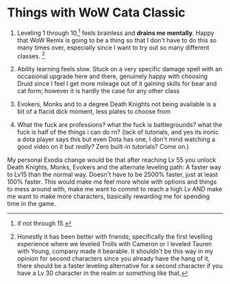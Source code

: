 # Things with WoW Cata Classic

1. Leveling 1 through 10,[^1] feels brainless and **drains me mentally**. Happy that WoW Remix is going to be a thing so that I don't have to do this so many times over, especially since I want to try out so many different classes. [^bignote]

2. Ability learning feels slow. Stuck on a very specific damage spell with an occasional upgrade here and there, genuinely happy with choosing Druid since I feel I get more mileage out of it gaining skills for bear and cat form; however it is hardly the case for any other class

3. Evokers, Monks and to a degree Death Knights not being available is a bit of a flacid dick moment, less plates to choose from

4. What the fuck are professions? what the fuck is battlegrounds? what the fuck is half of the things i can do rn? (lack of tutorials, and yes its ironic a dota player says this but even Dota has one, I don't mind watching a good video on it but *really?* Zero built-in tutorials? Come on.)

My personal Exodia change would be that after reaching Lv 55 you unlock Death Knights, Monks, Evokers and the alternate leveling path: A faster way to Lv15 than the normal way. Doesn't have to be 2500% faster, just at least 100% faster. This would make me feel more whole with options and things to mess around with, make me want to commit to reach a high Lv AND make me want to make more characters, basically rewarding me for spending time in the game.

[^1]: if not through 15.

[^bignote]: Honestly it has been better with friends; specifically the first levelling experience where we leveled Trolls with Cameron or I leveled Tauren with Young, company made it bearable. It shouldn't be this way in my opinion for second characters since you already have the hang of it, there should be a faster leveling alternative for a second character if you have a Lv 30 character in the realm or something like that. 
